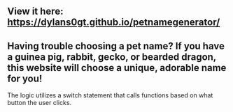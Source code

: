View it here: https://dylans0gt.github.io/petnamegenerator/
---
Having trouble choosing a pet name? If you have a guinea pig, rabbit, gecko, or bearded dragon, this website will choose a unique, adorable name for you!
---
The logic utilizes a switch statement that calls functions based on what button the user clicks.
